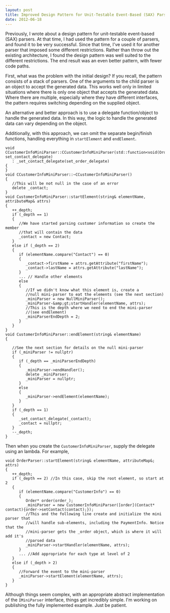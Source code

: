 ```yaml
---
layout: post
title: Improved Design Pattern for Unit-Testable Event-Based (SAX) Parsers
date: 2012-06-18
---
```


Previously, I wrote about a design pattern for unit-testable event-based (SAX) parsers. At that time, I had used the pattern for a couple of parsers, and found it to be very successful. Since that time, I've used it for another parser that imposed some different restrictions. Rather than throw out the existing architecture, I found the design pattern was well suited to the different restrictions. The end result was an even better pattern, with fewer code paths.

First, what was the problem with the initial design? If you recall, the pattern consists of a stack of parsers. One of the arguments to the child parser is an object to accept the generated data. This works well only in limited situations where there is only one object that accepts the generated data. Where there are multiple, especially where they have different interfaces, the pattern requires switching depending on the supplied object.

An alternative and better approach is to use a delegate function/object to handle the generated data. In this way, the logic to handle the generated data can vary depending on the object.

Additionally, with this approach, we can omit the separate begin/finish functions, handling everything in `startElement` and `endElement`.

```
void CCustomerInfoMiniParser::CCustomerInfoMiniParser(std::function<void(Order*)> set_contact_delegate)
   : _set_contact_delegate(set_order_delegate)
{
}
void CCustomerInfoMiniParser::~CCustomerInfoMiniParser()
{
   //This will be not null in the case of an error
   delete _contact;
}
void CustomerInfoMiniParser::startElement(string& elementName, attributeMap& attrs)
{
   ++_depth;
   if (_depth == 1)
   {
      //We have started parsing customer information so create the member
      //that will contain the data
      _contact = new Contact;
   }
   else if (_depth == 2)
   {
      if (elementName.compare("Contact") == 0)
      {
         _contact->firstName = attrs.getAttribute("firstName");
         _contact->lastName = attrs.getAttribute("lastName");
      }
      ... // Handle other elements
      else
      {
         //If we didn't know what this element is, create a
         //null mini-parser to eat the elements (see the next section)
         _miniParser = new NullMiniParser();
         _miniParser-&amp;gt;startHandler(elementName, attrs);
         //This is the depth where we need to end the mini-parser
         //(see endElement)
         _miniParserEndDepth = 2;
      }
   }
}
void CustomerInfoMiniParser::endElement(string& elementName)
{
   
   //See the next section for details on the null mini-parser
   if (_miniParser != nullptr)
   {
      if (_depth == _miniParserEndDepth)
      {
         _miniParser->endHandler();
         delete _miniParser;
         _miniParser = nullptr;
      }
      else
      {
         _miniParser->endElement(elementName);
      }
   }
   if (_depth == 1)
   {
      _set_contact_delegate(_contact);
      _contact = nullptr;
   }
   --_depth;
}
```

Then when you create the `CustomerInfoMiniParser`, supply the delegate using an lambda. For example,

```
void OrderParser::startElement(string& elementName, attributeMap&; attrs)
{
   ++_depth;
   if (_depth == 2) //In this case, skip the root element, so start at 2
   {
      if (elementName.compare("CustomerInfo") == 0)
      {
         Order* order(order_);
         _miniParser = new CustomerInfoMiniParser([order](Contact* contact){order->setContact(contact);});
         //This and the following line create and initialize the mini parser that
         //will handle sub-elements, including the PaymentInfo. Notice that the
         //mini-parser gets the _order object, which is where it will add it's
         //parsed data
         _miniParser->startHandler(elementName, attrs);
      }
      ... //Add appropriate for each type at level of 2
   }
   else if (_depth > 2)
   {
      //Forward the event to the mini-parser
      _miniParser->startElement(elementName, attrs);
   }
}
```

Although things seem complex, with an appropriate abstract implementation of the `IMiniParser` interface, things get incredibly simple. I'm working on publishing the fully implemented example. Just be patient.
